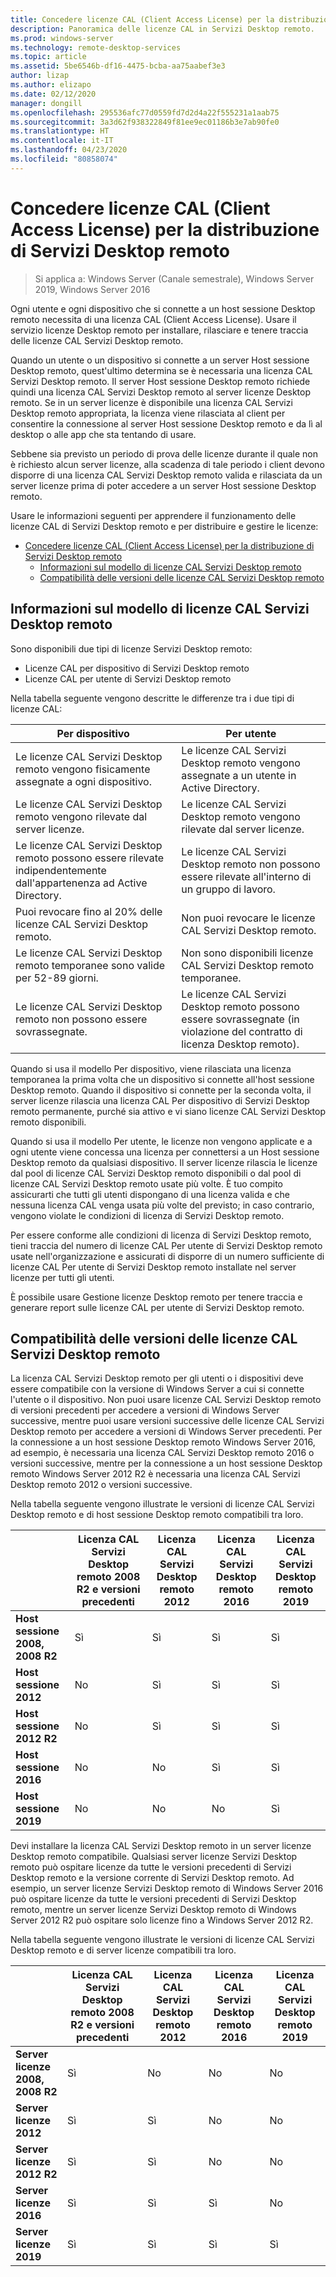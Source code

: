 ```yaml
---
title: Concedere licenze CAL (Client Access License) per la distribuzione di Servizi Desktop remoto
description: Panoramica delle licenze CAL in Servizi Desktop remoto.
ms.prod: windows-server
ms.technology: remote-desktop-services
ms.topic: article
ms.assetid: 5be6546b-df16-4475-bcba-aa75aabef3e3
author: lizap
ms.author: elizapo
ms.date: 02/12/2020
manager: dongill
ms.openlocfilehash: 295536afc77d0559fd7d2d4a22f555231a1aab75
ms.sourcegitcommit: 3a3d62f938322849f81ee9ec01186b3e7ab90fe0
ms.translationtype: HT
ms.contentlocale: it-IT
ms.lasthandoff: 04/23/2020
ms.locfileid: "80858074"
---
```

# <a name="license-your-rds-deployment-with-client-access-licenses-cals"></a>Concedere licenze CAL (Client Access License) per la distribuzione di Servizi Desktop remoto

>Si applica a: Windows Server (Canale semestrale), Windows Server 2019, Windows Server 2016

Ogni utente e ogni dispositivo che si connette a un host sessione Desktop remoto necessita di una licenza CAL (Client Access License). Usare il servizio licenze Desktop remoto per installare, rilasciare e tenere traccia delle licenze CAL Servizi Desktop remoto.  

Quando un utente o un dispositivo si connette a un server Host sessione Desktop remoto, quest'ultimo determina se è necessaria una licenza CAL Servizi Desktop remoto. Il server Host sessione Desktop remoto richiede quindi una licenza CAL Servizi Desktop remoto al server licenze Desktop remoto. Se in un server licenze è disponibile una licenza CAL Servizi Desktop remoto appropriata, la licenza viene rilasciata al client per consentire la connessione al server Host sessione Desktop remoto e da lì al desktop o alle app che sta tentando di usare.

Sebbene sia previsto un periodo di prova delle licenze durante il quale non è richiesto alcun server licenze, alla scadenza di tale periodo i client devono disporre di una licenza CAL Servizi Desktop remoto valida e rilasciata da un server licenze prima di poter accedere a un server Host sessione Desktop remoto.

Usare le informazioni seguenti per apprendere il funzionamento delle licenze CAL di Servizi Desktop remoto e per distribuire e gestire le licenze:

- [Concedere licenze CAL (Client Access License) per la distribuzione di Servizi Desktop remoto](#license-your-rds-deployment-with-client-access-licenses-cals)
  - [Informazioni sul modello di licenze CAL Servizi Desktop remoto](#understanding-the-rds-cal-model)
  - [Compatibilità delle versioni delle licenze CAL Servizi Desktop remoto](#rds-cal-version-compatibility)

## <a name="understanding-the-rds-cal-model"></a>Informazioni sul modello di licenze CAL Servizi Desktop remoto

Sono disponibili due tipi di licenze Servizi Desktop remoto:

- Licenze CAL per dispositivo di Servizi Desktop remoto
- Licenze CAL per utente di Servizi Desktop remoto

Nella tabella seguente vengono descritte le differenze tra i due tipi di licenze CAL:

| Per dispositivo                                                     | Per utente                                                                         |
|----------------------------------------------------------------|----------------------------------------------------------------------------------|
| Le licenze CAL Servizi Desktop remoto vengono fisicamente assegnate a ogni dispositivo.                   | Le licenze CAL Servizi Desktop remoto vengono assegnate a un utente in Active Directory.                                 |
| Le licenze CAL Servizi Desktop remoto vengono rilevate dal server licenze.                        | Le licenze CAL Servizi Desktop remoto vengono rilevate dal server licenze.                                          |
| Le licenze CAL Servizi Desktop remoto possono essere rilevate indipendentemente dall'appartenenza ad Active Directory. | Le licenze CAL Servizi Desktop remoto non possono essere rilevate all'interno di un gruppo di lavoro.                                       |
| Puoi revocare fino al 20% delle licenze CAL Servizi Desktop remoto.                              | Non puoi revocare le licenze CAL Servizi Desktop remoto.                                                      |
| Le licenze CAL Servizi Desktop remoto temporanee sono valide per 52-89 giorni.                       | Non sono disponibili licenze CAL Servizi Desktop remoto temporanee.                                                |
| Le licenze CAL Servizi Desktop remoto non possono essere sovrassegnate.                                  | Le licenze CAL Servizi Desktop remoto possono essere sovrassegnate (in violazione del contratto di licenza Desktop remoto). |

Quando si usa il modello Per dispositivo, viene rilasciata una licenza temporanea la prima volta che un dispositivo si connette all'host sessione Desktop remoto. Quando il dispositivo si connette per la seconda volta, il server licenze rilascia una licenza CAL Per dispositivo di Servizi Desktop remoto permanente, purché sia attivo e vi siano licenze CAL Servizi Desktop remoto disponibili.

Quando si usa il modello Per utente, le licenze non vengono applicate e a ogni utente viene concessa una licenza per connettersi a un Host sessione Desktop remoto da qualsiasi dispositivo. Il server licenze rilascia le licenze dal pool di licenze CAL Servizi Desktop remoto disponibili o dal pool di licenze CAL Servizi Desktop remoto usate più volte. È tuo compito assicurarti che tutti gli utenti dispongano di una licenza valida e che nessuna licenza CAL venga usata più volte del previsto; in caso contrario, vengono violate le condizioni di licenza di Servizi Desktop remoto.

Per essere conforme alle condizioni di licenza di Servizi Desktop remoto, tieni traccia del numero di licenze CAL Per utente di Servizi Desktop remoto usate nell'organizzazione e assicurati di disporre di un numero sufficiente di licenze CAL Per utente di Servizi Desktop remoto installate nel server licenze per tutti gli utenti.

È possibile usare Gestione licenze Desktop remoto per tenere traccia e generare report sulle licenze CAL per utente di Servizi Desktop remoto.

## <a name="rds-cal-version-compatibility"></a>Compatibilità delle versioni delle licenze CAL Servizi Desktop remoto

La licenza CAL Servizi Desktop remoto per gli utenti o i dispositivi deve essere compatibile con la versione di Windows Server a cui si connette l'utente o il dispositivo. Non puoi usare licenze CAL Servizi Desktop remoto di versioni precedenti per accedere a versioni di Windows Server successive, mentre puoi usare versioni successive delle licenze CAL Servizi Desktop remoto per accedere a versioni di Windows Server precedenti. Per la connessione a un host sessione Desktop remoto Windows Server 2016, ad esempio, è necessaria una licenza CAL Servizi Desktop remoto 2016 o versioni successive, mentre per la connessione a un host sessione Desktop remoto Windows Server 2012 R2 è necessaria una licenza CAL Servizi Desktop remoto 2012 o versioni successive.

Nella tabella seguente vengono illustrate le versioni di licenze CAL Servizi Desktop remoto e di host sessione Desktop remoto compatibili tra loro.

|                  | Licenza CAL Servizi Desktop remoto 2008 R2 e versioni precedenti | Licenza CAL Servizi Desktop remoto 2012 | Licenza CAL Servizi Desktop remoto 2016 | Licenza CAL Servizi Desktop remoto 2019 |
|---------------------------------|--------|--------|--------|--------|
| **Host sessione 2008, 2008 R2** | Sì    | Sì    | Sì    | Sì     |
| **Host sessione 2012**         | No     | Sì    | Sì    | Sì    |
| **Host sessione 2012 R2**      | No     | Sì    | Sì    | Sì    |
| **Host sessione 2016**         | No     | No     | Sì    | Sì    |
| **Host sessione 2019**         | No     | No     | No     | Sì    |

Devi installare la licenza CAL Servizi Desktop remoto in un server licenze Desktop remoto compatibile. Qualsiasi server licenze Servizi Desktop remoto può ospitare licenze da tutte le versioni precedenti di Servizi Desktop remoto e la versione corrente di Servizi Desktop remoto. Ad esempio, un server licenze Servizi Desktop remoto di Windows Server 2016 può ospitare licenze da tutte le versioni precedenti di Servizi Desktop remoto, mentre un server licenze Servizi Desktop remoto di Windows Server 2012 R2 può ospitare solo licenze fino a Windows Server 2012 R2.

Nella tabella seguente vengono illustrate le versioni di licenze CAL Servizi Desktop remoto e di server licenze compatibili tra loro.

|                  | Licenza CAL Servizi Desktop remoto 2008 R2 e versioni precedenti | Licenza CAL Servizi Desktop remoto 2012 | Licenza CAL Servizi Desktop remoto 2016 | Licenza CAL Servizi Desktop remoto 2019 |
|---------------------------------|--------|--------|--------|--------|
| **Server licenze 2008, 2008 R2** | Sì    | No   | No   | No    |
| **Server licenze 2012**         | Sì     | Sì    | No   | No    |
| **Server licenze 2012 R2**      | Sì     | Sì    | No   | No    |
| **Server licenze 2016**         | Sì     | Sì    | Sì   | No    |
| **Server licenze 2019**         | Sì     | Sì    | Sì  | Sì   |
